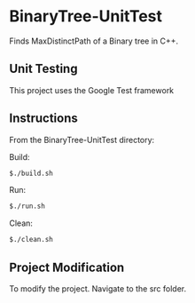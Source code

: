 # BinaryTree-UnitTest

Finds MaxDistinctPath of a Binary tree in C++.

## Unit Testing
This project uses the Google Test framework

## Instructions
From the BinaryTree-UnitTest directory:

Build:
```bash
$./build.sh
```
Run:
```bash
$./run.sh
```
Clean:
```bash
$./clean.sh
```
## Project Modification
To modify the project. Navigate to the src folder. 
